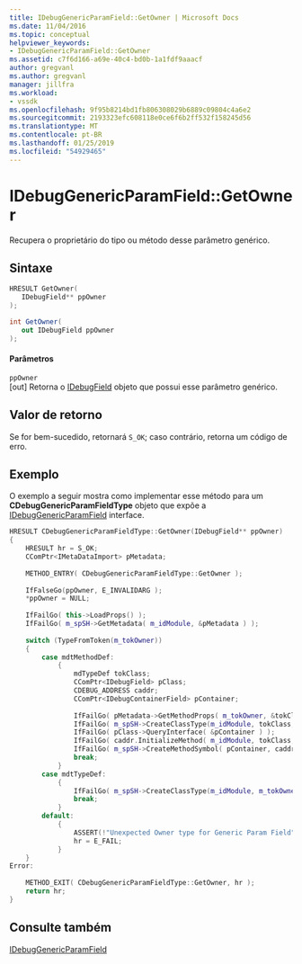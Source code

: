 ```yaml
---
title: IDebugGenericParamField::GetOwner | Microsoft Docs
ms.date: 11/04/2016
ms.topic: conceptual
helpviewer_keywords:
- IDebugGenericParamField::GetOwner
ms.assetid: c7f6d166-a69e-40c4-bd0b-1a1fdf9aaacf
author: gregvanl
ms.author: gregvanl
manager: jillfra
ms.workload:
- vssdk
ms.openlocfilehash: 9f95b8214bd1fb806308029b6889c09804c4a6e2
ms.sourcegitcommit: 2193323efc608118e0ce6f6b2ff532f158245d56
ms.translationtype: MT
ms.contentlocale: pt-BR
ms.lasthandoff: 01/25/2019
ms.locfileid: "54929465"
---
```

# <a name="idebuggenericparamfieldgetowner"></a>IDebugGenericParamField::GetOwner
Recupera o proprietário do tipo ou método desse parâmetro genérico.  
  
## <a name="syntax"></a>Sintaxe  
  
```cpp  
HRESULT GetOwner(  
   IDebugField** ppOwner  
);  
```  
  
```csharp  
int GetOwner(  
   out IDebugField ppOwner  
);  
```  
  
#### <a name="parameters"></a>Parâmetros  
 `ppOwner`  
 [out] Retorna o [IDebugField](../../../extensibility/debugger/reference/idebugfield.md) objeto que possui esse parâmetro genérico.  
  
## <a name="return-value"></a>Valor de retorno  
 Se for bem-sucedido, retornará `S_OK`; caso contrário, retorna um código de erro.  
  
## <a name="example"></a>Exemplo  
 O exemplo a seguir mostra como implementar esse método para um **CDebugGenericParamFieldType** objeto que expõe a [IDebugGenericParamField](../../../extensibility/debugger/reference/idebuggenericparamfield.md) interface.  
  
```cpp  
HRESULT CDebugGenericParamFieldType::GetOwner(IDebugField** ppOwner)  
{  
    HRESULT hr = S_OK;  
    CComPtr<IMetaDataImport> pMetadata;  
  
    METHOD_ENTRY( CDebugGenericParamFieldType::GetOwner );  
  
    IfFalseGo(ppOwner, E_INVALIDARG );  
    *ppOwner = NULL;  
  
    IfFailGo( this->LoadProps() );  
    IfFailGo( m_spSH->GetMetadata( m_idModule, &pMetadata ) );  
  
    switch (TypeFromToken(m_tokOwner))  
    {  
        case mdtMethodDef:  
            {  
                mdTypeDef tokClass;  
                CComPtr<IDebugField> pClass;  
                CDEBUG_ADDRESS caddr;  
                CComPtr<IDebugContainerField> pContainer;  
  
                IfFailGo( pMetadata->GetMethodProps( m_tokOwner, &tokClass, NULL, 0, NULL, NULL, NULL, NULL, NULL, NULL ) );  
                IfFailGo( m_spSH->CreateClassType(m_idModule, tokClass, &pClass) );  
                IfFailGo( pClass->QueryInterface( &pContainer ) );  
                IfFailGo( caddr.InitializeMethod( m_idModule, tokClass, m_tokOwner, 0, 0 ) );  
                IfFailGo( m_spSH->CreateMethodSymbol( pContainer, caddr, FIELD_SYM_MEMBER, ppOwner ) );  
                break;  
            }  
        case mdtTypeDef:  
            {  
                IfFailGo( m_spSH->CreateClassType(m_idModule, m_tokOwner, ppOwner) );  
                break;  
            }  
        default:  
            {  
                ASSERT(!"Unexpected Owner type for Generic Param Field");  
                hr = E_FAIL;  
            }  
    }  
Error:  
  
    METHOD_EXIT( CDebugGenericParamFieldType::GetOwner, hr );  
    return hr;  
}  
```  
  
## <a name="see-also"></a>Consulte também  
 [IDebugGenericParamField](../../../extensibility/debugger/reference/idebuggenericparamfield.md)